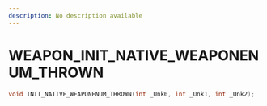 ```yaml
---
description: No description available 
---
```


# WEAPON\_INIT_NATIVE_WEAPONENUM_THROWN

```cpp
void INIT_NATIVE_WEAPONENUM_THROWN(int _Unk0, int _Unk1, int _Unk2);
```